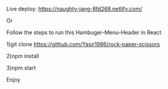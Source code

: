  Live deploy:
 https://naughty-jang-8fd268.netlify.com/
 
 Or

Follow the steps to run this Hambuger-Menu-Header in React

1)git clone https://github.com/Yasir1986/rock-paper-scissors

2)npm install

3)npm start

Enjoy
